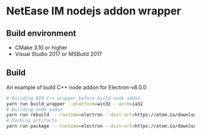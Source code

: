 # NetEase IM nodejs addon wrapper

## Build environment

 - CMake 3.10 or higher
 - Visual Studio 2017 or MSBuild 2017

## Build

An example of build C++ node addon for Electron-v8.0.0

```bash
# Building NIM C++ wrapper before build node addon
yarn run build_wrapper --platform=win32 --arch=ia32
# Building node addon
yarn run rebuild  --runtime=electron --dist-url=https://atom.io/download/electron --target=8.0.0 --target_arch=ia32 --target_platform=win32
# Packing artifacts
yarn run package  --runtime=electron --dist-url=https://atom.io/download/electron --target=8.0.0 --target_arch=ia32 --target_platform=win32
```
